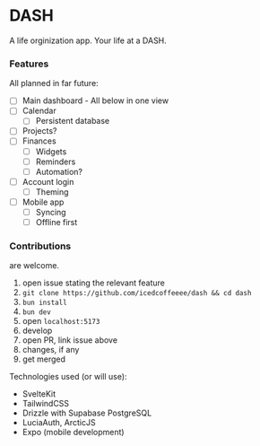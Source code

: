# DASH

A life orginization app. Your life at a DASH.

### Features

All planned in far future:

- [ ] Main dashboard - All below in one view
- [ ] Calendar
    - [ ] Persistent database
- [ ] Projects?
- [ ] Finances
    - [ ] Widgets
    - [ ] Reminders
    - [ ] Automation?
- [ ] Account login
    - [ ] Theming
- [ ] Mobile app
    - [ ] Syncing
    - [ ] Offline first

### Contributions

are welcome.

1. open issue stating the relevant feature
1. `git clone https://github.com/icedcoffeeee/dash && cd dash`
1. `bun install`
1. `bun dev`
1. open `localhost:5173`
1. develop
1. open PR, link issue above
1. changes, if any
1. get merged

Technologies used (or will use):
- SvelteKit
- TailwindCSS
- Drizzle with Supabase PostgreSQL
- LuciaAuth, ArcticJS
- Expo (mobile development)
